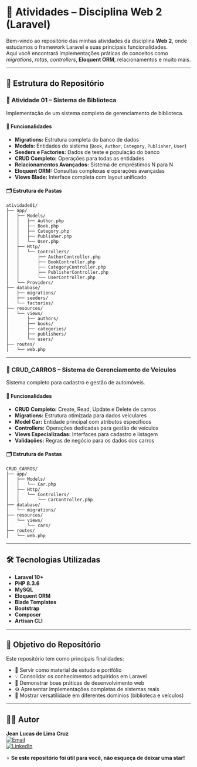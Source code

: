 # 🚀 Atividades – Disciplina Web 2 (Laravel)

Bem-vindo ao repositório das minhas atividades da disciplina **Web 2**, onde estudamos o framework Laravel e suas principais funcionalidades.  
Aqui você encontrará implementações práticas de conceitos como *migrations*, *rotas*, *controllers*, **Eloquent ORM**, relacionamentos e muito mais.

---

## 📂 Estrutura do Repositório

### 📘 Atividade 01 – Sistema de Biblioteca

Implementação de um sistema completo de gerenciamento de biblioteca.

#### 🎯 Funcionalidades

- **Migrations:** Estrutura completa do banco de dados
- **Models:** Entidades do sistema (`Book`, `Author`, `Category`, `Publisher`, `User`)
- **Seeders e Factories:** Dados de teste e população do banco
- **CRUD Completo:** Operações para todas as entidades
- **Relacionamentos Avançados:** Sistema de empréstimos N para N
- **Eloquent ORM:** Consultas complexas e operações avançadas
- **Views Blade:** Interface completa com layout unificado

#### 🗂️ Estrutura de Pastas

```
atividade01/
├── app/
│   ├── Models/
│   │   ├── Author.php
│   │   ├── Book.php
│   │   ├── Category.php
│   │   ├── Publisher.php
│   │   └── User.php
│   ├── Http/
│   │   └── Controllers/
│   │       ├── AuthorController.php
│   │       ├── BookController.php
│   │       ├── CategoryController.php
│   │       ├── PublisherController.php
│   │       └── UserController.php
│   └── Providers/
├── database/
│   ├── migrations/
│   ├── seeders/
│   └── factories/
├── resources/
│   └── views/
│       ├── authors/
│       ├── books/
│       ├── categories/
│       ├── publishers/
│       └── users/
├── routes/
│   └── web.php
```

---

### 🚗 CRUD_CARROS – Sistema de Gerenciamento de Veículos

Sistema completo para cadastro e gestão de automóveis.

#### 🎯 Funcionalidades

- **CRUD Completo:** Create, Read, Update e Delete de carros
- **Migrations:** Estrutura otimizada para dados veiculares
- **Model Car:** Entidade principal com atributos específicos
- **Controllers:** Operações dedicadas para gestão de veículos
- **Views Especializadas:** Interfaces para cadastro e listagem
- **Validações:** Regras de negócio para os dados dos carros

#### 🗂️ Estrutura de Pastas

```
CRUD_CARROS/
├── app/
│   ├── Models/
│   │   └── Car.php
│   ├── Http/
│   │   └── Controllers/
│   │       └── CarController.php
├── database/
│   └── migrations/
├── resources/
│   └── views/
│       └── cars/
├── routes/
│   └── web.php
```

---

## 🛠️ Tecnologias Utilizadas

- **Laravel 10+**
- **PHP 8.3.6**
- **MySQL**
- **Eloquent ORM**
- **Blade Templates**
- **Bootstrap**
- **Composer**
- **Artisan CLI**

---

## 🎯 Objetivo do Repositório

Este repositório tem como principais finalidades:

- 📘 Servir como material de estudo e portfólio
- 💡 Consolidar os conhecimentos adquiridos em Laravel
- 🧩 Demonstrar boas práticas de desenvolvimento web
- ⚙️ Apresentar implementações completas de sistemas reais
- 🚀 Mostrar versatilidade em diferentes domínios (biblioteca e veículos)

---

## 👨‍💻 Autor

**Jean Lucas de Lima Cruz**  
[![Email](https://img.shields.io/badge/Email-jeanlucas091410%40gmail.com-red?logo=gmail&logoColor=white)](mailto:jeanlucas091410@gmail.com)  
[![LinkedIn](https://img.shields.io/badge/LinkedIn-Jean%20Lucas-blue?logo=linkedin&logoColor=white)](https://www.linkedin.com/in/jeanlucasdelimacruz/)

⭐ **Se este repositório foi útil para você, não esqueça de deixar uma star!**

